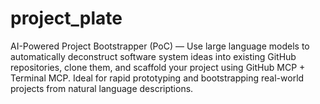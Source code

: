 # project_plate
AI-Powered Project Bootstrapper (PoC) — Use large language models to automatically deconstruct software system ideas into existing GitHub repositories, clone them, and scaffold your project using GitHub MCP + Terminal MCP. Ideal for rapid prototyping and bootstrapping real-world projects from natural language descriptions.
